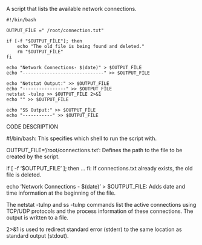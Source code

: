 A script that lists the available network connections.

```
#!/bin/bash

OUTPUT_FİLE =" /root/connection.txt"

if [-f "$OUTPUT_FİLE"]; then
    echo "The old file is being found and deleted."
    rm "$OUTPUT_FİLE"
fi

echo "Network Connections- $(date)" > $OUTPUT_FİLE
echo "------------------------------" >> $OUTPUT_FİLE

echo "Netstat Output:" >> $OUTPUT_FİLE
echo "----------------" >> $OUTPUT_FİLE
netstat -tulnp >> $OUTPUT_FİLE 2>&1
echo "" >> $OUTPUT_FİLE

echo "SS Output:" >> $OUTPUT_FİLE
echo "-----------" >> $OUTPUT_FİLE

```

CODE DESCRIPTION

#!/bin/bash: This specifies which shell to run the script with.

OUTPUT_FILE=‘/root/connections.txt’: Defines the path to the file to be created by the script.

if [ -f ‘$OUTPUT_FILE’ ]; then ... fi: If connections.txt already exists, the old file is deleted.

echo ‘Network Connections - $(date)’ > $OUTPUT_FILE: Adds date and time information at the beginning of the file.

The netstat -tulnp and ss -tulnp commands list the active connections using TCP/UDP protocols and the process information of these connections. The output is written to a file.

2>&1 is used to redirect standard error (stderr) to the same location as standard output (stdout). 





